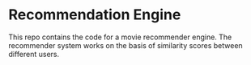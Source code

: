 Recommendation Engine
===========
This repo contains the code for a movie recommender engine. The recommender system works on the basis of similarity scores between different users. 
